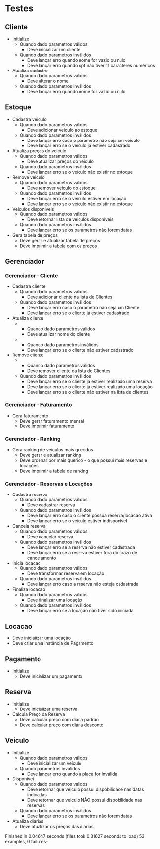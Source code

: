 # Testes

## Cliente

- Initialize
  - Quando dado parametros válidos
    - Deve inicializar um cliente
  - Quando dado parametros inválidos
    - Deve lançar erro quando nome for vazio ou nulo
    - Deve lançar erro quando cpf não tiver 11 caracteres numéricos
- Atualiza cadastro
  - Quando dado parametros válidos
    - Deve alterar o nome
  - Quando dado parametros inválidos
    - Deve lançar erro quando nome for vazio ou nulo

## Estoque

- Cadastra veiculo
  - Quando dado parametros válidos
    - Deve adicionar veiculo ao estoque
  - Quando dado parametros inválidos
    - Deve lançar erro caso o parametro não seja um veiculo
    - Deve lançar erro se o veículo já estiver cadastrado
- Atualiza preços do veiculo
  - Quando dado parametros válidos
    - Deve atualizar preços do veiculo
  - Quando dado parametros inválidos
    - Deve lançar erro se o veículo não existir no estoque
- Remove veiculo
  - Quando dado parametros válidos
    - Deve remover veiculo do estoque
  - Quando dado parametros inválidos
    - Deve lançar erro se o veículo estiver em locação
    - Deve lançar erro se o veículo não existir no estoque
- Veiculos disponiveis
  - Quando dado parametros válidos
    - Deve retornar lista de veiculos disponíveis
  - Quando dado parametros inválidos
    - Deve lançar erro se os parametros não forem datas
- Gera tabela de preços
  - Deve gerar e atualizar tabela de preços
  - Deve imprimir a tabela com os preços

## Gerenciador

### Gerenciador - Cliente

- Cadastra cliente
  - Quando dado parametros válidos
    - Deve adicionar cliente na lista de Clientes
  - Quando dado parametros inválidos
    - Deve lançar erro caso o parametro não seja um Cliente
    - Deve lançar erro se o cliente já estiver cadastrado
- Atualiza cliente
  - - Quando dado parametros válidos
    - Deve atualizar nome do cliente
  - - Quando dado parametros inválidos
    - Deve lançar erro se o cliente não estiver cadastrado
- Remove cliente
  - - Quando dado parametros válidos
    - Deve remover cliente da lista de Clientes
  - Quando dado parametros inválidos
    - Deve lançar erro se o cliente já estiver realizado uma reserva
    - Deve lançar erro se o cliente já estiver realizado uma locação
    - Deve lançar erro se o cliente não estiver na lista de clientes

### Gerenciador - Faturamento

- Gera faturamento
  - Deve gerar faturamento mensal
  - Deve imprimir faturamento

### Gerenciador - Ranking

- Gera ranking de veículos mais queridos
  - Deve gerar e atualizar ranking
  - Deve ordenar por mais querido - o que possui mais reservas e locações
  - Deve imprimir a tabela de ranking

### Gerenciador - Reservas e Locações

- Cadastra reserva
  - Quando dado parametros válidos
    - Deve cadastrar reserva
  - Quando dado parametros inválidos
    - Deve lançar erro caso o cliente possua reserva/locacao ativa
    - Deve lançar erro se o veiculo estiver indisponível
- Cancela reserva
  - Quando dado parametros válidos
    - Deve cancelar reserva
  - Quando dado parametros inválidos
    - Deve lançar erro se a reserva não estiver cadastrada
    - Deve lançar erro se a reserva estiver fora do prazo de cancelamento
- Inicia locacao
  - Quando dado parametros válidos
    - Deve transformar reserva em locação
  - Quando dado parametros inválidos
    - Deve lançar erro caso a reserva não esteja cadastrada
- Finaliza locacao
  - Quando dado parametros válidos
    - Deve finalizar uma locação
  - Quando dado parametros inválidos
    - Deve lançar erro se a locação não tiver sido iniciada

## Locacao

- Deve inicializar uma locação
- Deve criar uma instância de Pagamento

## Pagamento

- Initialize
  - Deve inicializar um pagamento

## Reserva

- Initialize
  - Deve inicializar uma reserva
- Calcula Preço da Reserva
  - Deve calcular preço com diária padrão
  - Deve calcular preço com diária desconto

## Veiculo

- Initialize
  - Quando dado parametros válidos
    - Deve inicializar um veículo
  - Quando parametros inválidos
    - Deve lançar erro quando a placa for inválida
- Disponivel
  - Quando dado parametros validos
    - Deve retornar que veiculo possui dispobilidade nas datas indicadas
    - Deve retornar que veiculo NÃO possui dispobilidade nas reservas
  - Quando dado parametros inválidos
    - Deve lançar erro se os parametros não forem datas
- Atualiza diarias
  - Deve atualizar os preços das diárias

Finished in 0.04647 seconds (files took 0.31627 seconds to load)
53 examples, 0 failures-
